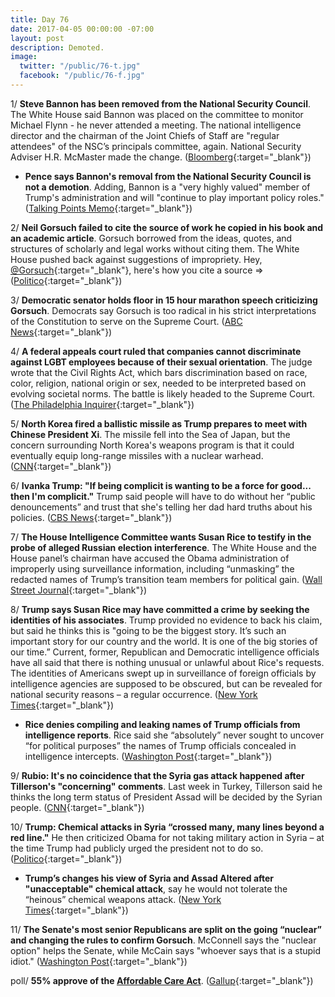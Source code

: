```yaml
---
title: Day 76
date: 2017-04-05 00:00:00 -07:00
layout: post
description: Demoted.
image:
  twitter: "/public/76-t.jpg"
  facebook: "/public/76-f.jpg"
---
```


1/ **Steve Bannon has been removed from the National Security Council**. The White House said Bannon was placed on the committee to monitor Michael Flynn - he never attended a meeting. The national intelligence director and the chairman of the Joint Chiefs of Staff are "regular attendees" of the NSC’s principals committee, again. National Security Adviser H.R. McMaster made the change. ([Bloomberg](https://www.bloomberg.com/politics/articles/2017-04-05/bannon-removed-from-national-security-council-role-in-shakeup?cmpid=socialflow-twitter-business){:target="_blank"})

* **Pence says Bannon's removal from the National Security Council is not a demotion**. Adding, Bannon is a "very highly valued" member of Trump's administration and will "continue to play important policy roles." ([Talking Points Memo](http://talkingpointsmemo.com/livewire/pence-steve-bannon-nsc-removal-not-a-demotion){:target="_blank"})

2/ **Neil Gorsuch failed to cite the source of work he copied in his book and an academic article**. Gorsuch borrowed from the ideas, quotes, and structures of scholarly and legal works without citing them. The White House pushed back against suggestions of impropriety. Hey, [@Gorsuch](https://twitter.com/GorsuchFacts){:target="_blank"}, here's how you cite a source => ([Politico](https://secure.politico.com/story/2017/04/gorsuch-writings-supreme-court-236891){:target="_blank"})

3/ **Democratic senator holds floor in 15 hour marathon speech criticizing Gorsuch**. Democrats say Gorsuch is too radical in his strict interpretations of the Constitution to serve on the Supreme Court. ([ABC News](http://abcnews.go.com/Politics/democratic-senator-holds-floor-marathon-speech-criticize-supreme/story?id=46592440){:target="_blank"})

4/ **A federal appeals court ruled that companies cannot discriminate against LGBT employees because of their sexual orientation**. The judge wrote that the Civil Rights Act, which bars discrimination based on race, color, religion, national origin or sex, needed to be interpreted based on evolving societal norms. The battle is likely headed to the Supreme Court. ([The Philadelphia Inquirer](http://www.philly.com/philly/news/nation_world/20170405_ap_1250634e4f434d2ca02a0f8f1674e624.html){:target="_blank"})

5/ **North Korea fired a ballistic missile as Trump prepares to meet with Chinese President Xi**. The missile fell into the Sea of Japan, but the concern surrounding North Korea's weapons program is that it could eventually equip long-range missiles with a nuclear warhead. ([CNN](http://www.cnn.com/2017/04/04/asia/north-korea-projectile/){:target="_blank"})

6/ **Ivanka Trump: "If being complicit is wanting to be a force for good... then I'm complicit."** Trump said people will have to do without her “public denouncements” and trust that she's telling her dad hard truths about his policies. ([CBS News](http://www.cbsnews.com/news/ivanka-trump-interview-what-it-means-to-be-complicit/){:target="_blank"})

7/ **The House Intelligence Committee wants Susan Rice to testify in the probe of alleged Russian election interference**. The White House and the House panel’s chairman have accused the Obama administration of improperly using surveillance information, including “unmasking” the redacted names of Trump’s transition team members for political gain. ([Wall Street Journal](https://www.wsj.com/articles/susan-rice-says-obama-administration-didnt-use-intel-against-trump-associates-for-political-reasons-1491331871){:target="_blank"})

8/ **Trump says Susan Rice may have committed a crime by seeking the identities of his associates**. Trump provided no evidence to back his claim, but said he thinks this is "going to be the biggest story. It’s such an important story for our country and the world. It is one of the big stories of our time.” Current, former, Republican and Democratic intelligence officials have all said that there is nothing unusual or unlawful about Rice's requests. The identities of Americans swept up in surveillance of foreign officials by intelligence agencies are supposed to be obscured, but can be revealed for national security reasons – a regular occurrence. ([New York Times](https://www.nytimes.com/2017/04/05/us/politics/trump-interview-susan-rice.html){:target="_blank"})

* **Rice denies compiling and leaking names of Trump officials from intelligence reports**. Rice said she “absolutely” never sought to uncover “for political purposes” the names of Trump officials concealed in intelligence intercepts. ([Washington Post](https://www.washingtonpost.com/world/national-security/susan-rice-denies-leaking-names-of-trump-officials-in-intelligence-reports/2017/04/04/26997e56-1978-11e7-855e-4824bbb5d748_story.html){:target="_blank"})

9/ **Rubio: It's no coincidence that the Syria gas attack happened after Tillerson's "concerning" comments**. Last week in Turkey, Tillerson said he thinks the long term status of President Assad will be decided by the Syrian people. ([CNN](http://www.cnn.com/2017/04/05/politics/kfile-rubio-tillerson-syria-attack/){:target="_blank"})

10/ **Trump: Chemical attacks in Syria “crossed many, many lines beyond a red line."** He then criticized Obama for not taking military action in Syria – at the time Trump had publicly urged the president not to do so. ([Politico](https://secure.politico.com/story/2017/04/trump-chemical-attacks-in-syria-crossed-many-many-lines-236920){:target="_blank"})

* **Trump’s changes his view of Syria and Assad Altered after "unacceptable" chemical attack**, say he would not tolerate the “heinous” chemical weapons attack. ([New York Times](https://www.nytimes.com/2017/04/05/world/middleeast/king-abdullah-jordan-trump.html){:target="_blank"})

11/ **The Senate's most senior Republicans are split on the going “nuclear” and changing the rules to confirm Gorsuch**. McConnell says the "nuclear option" helps the Senate, while McCain says "whoever says that is a stupid idiot." ([Washington Post](https://www.washingtonpost.com/powerpost/mcconnell-nuclear-option-helps-senate-mccain-whoever-says-that-is-a-stupid-idiot/2017/04/05/d9d73aec-1a1a-11e7-9887-1a5314b56a08_story.html){:target="_blank"})

poll/ **55% approve of the <a href="{{ site.baseurl }}/trump-health-care/">Affordable Care Act</a>**. ([Gallup](http://www.gallup.com/poll/207671/affordable-care-act-gains-majority-approval-first-time.aspx){:target="_blank"})